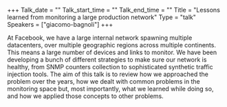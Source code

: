 +++
Talk_date = ""
Talk_start_time = ""
Talk_end_time = ""
Title = "Lessons learned from monitoring a large production network"
Type = "talk"
Speakers = ["giacomo-bagnoli"]
+++

At Facebook, we have a large internal network spawning multiple datacenters, over multiple geographic regions across multiple continents. This means a large number of devices and links to monitor. We have been developing a bunch of different strategies to make sure our network is healthy, from SNMP counters collection to sophisticated synthetic traffic injection tools. The aim of this talk is to review how we approached the problem over the years, how we dealt with common problems in the monitoring space but, most importantly, what we learned while doing so, and how we applied those concepts to other problems.